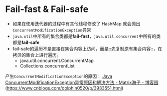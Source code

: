 # Fail-fast & Fail-safe
* 如果在使用迭代器的过程中有其他线程修改了 HashMap 就会抛出`ConcurrentModificationException`异常
* `java.util`中所有的集合类都是**fail-fast**，`java.util.concurrent`中所有的类都是**fail-safe**
* fail-safe的遍历不是直接在集合内容上访问，而是::先复制原有集合内容::，在拷贝的集合上进行遍历。
	* java.util.concurrent.ConcurrentMap
	* Collections.concurrentList

产生`ConcurrnetModificationException`的原因：
[Java ConcurrentModificationException异常原因和解决方法 - Matrix海子 - 博客园]()(https://www.cnblogs.com/dolphin0520/p/3933551.html)

# 

